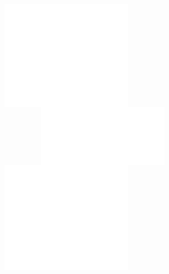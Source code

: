 
[<img align="left" width="390" alt="🦑" src="/general.svg">](#)
<!-- [<img align="right" width="390" alt="🦑" src="/medias.svg">](#) -->


[<img align="right" width="390" alt="🦑" src="/metrics.followup.svg">](#)

[<img align="center" width="390" alt="🦑" src="achievements.svg">](#)

<!-- <img align="left" width="390" height="50" alt="🦑" src="/placeholder.svg">  -->


